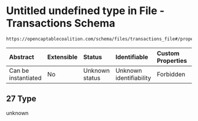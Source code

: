 # Untitled undefined type in File - Transactions Schema

```txt
https://opencaptablecoalition.com/schema/files/transactions_file#/properties/items/items/oneOf/27
```



| Abstract            | Extensible | Status         | Identifiable            | Custom Properties | Additional Properties | Access Restrictions | Defined In                                                                                                |
| :------------------ | :--------- | :------------- | :---------------------- | :---------------- | :-------------------- | :------------------ | :-------------------------------------------------------------------------------------------------------- |
| Can be instantiated | No         | Unknown status | Unknown identifiability | Forbidden         | Allowed               | none                | [TransactionsFile.schema.json*](../flattened_schemas/TransactionsFile.schema.json "open original schema") |

## 27 Type

unknown
